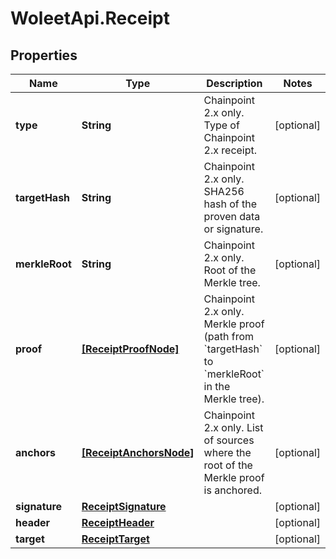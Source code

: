 # WoleetApi.Receipt

## Properties

Name | Type | Description | Notes
------------ | ------------- | ------------- | -------------
**type** | **String** | Chainpoint 2.x only. Type of Chainpoint 2.x receipt. | [optional] 
**targetHash** | **String** | Chainpoint 2.x only. SHA256 hash of the proven data or signature. | [optional] 
**merkleRoot** | **String** | Chainpoint 2.x only. Root of the Merkle tree. | [optional] 
**proof** | [**[ReceiptProofNode]**](ReceiptProofNode.md) | Chainpoint 2.x only. Merkle proof (path from &#x60;targetHash&#x60; to &#x60;merkleRoot&#x60; in the Merkle tree). | [optional] 
**anchors** | [**[ReceiptAnchorsNode]**](ReceiptAnchorsNode.md) | Chainpoint 2.x only. List of sources where the root of the Merkle proof is anchored. | [optional] 
**signature** | [**ReceiptSignature**](ReceiptSignature.md) |  | [optional] 
**header** | [**ReceiptHeader**](ReceiptHeader.md) |  | [optional] 
**target** | [**ReceiptTarget**](ReceiptTarget.md) |  | [optional] 


